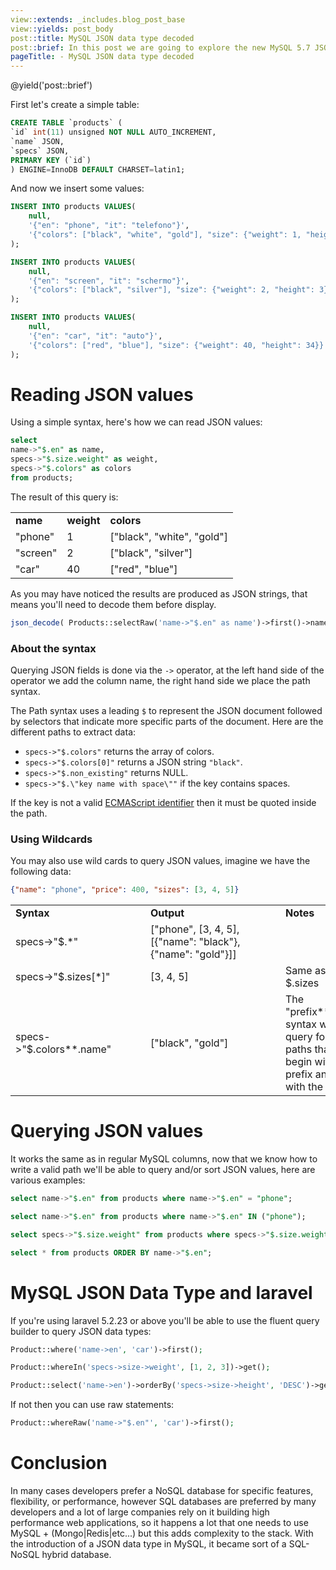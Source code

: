 ```yaml
---
view::extends: _includes.blog_post_base
view::yields: post_body
post::title: MySQL JSON data type decoded
post::brief: In this post we are going to explore the new MySQL 5.7 JSON Data Type. While diving into the topic we are going to use Laravel\'s fluent query builder.
pageTitle: - MySQL JSON data type decoded
---
```

@yield('post::brief')

First let's create a simple table:

```sql
CREATE TABLE `products` (
`id` int(11) unsigned NOT NULL AUTO_INCREMENT,
`name` JSON,
`specs` JSON,
PRIMARY KEY (`id`)
) ENGINE=InnoDB DEFAULT CHARSET=latin1;
```

And now we insert some values:

```sql
INSERT INTO products VALUES(
    null,
    '{"en": "phone", "it": "telefono"}',
    '{"colors": ["black", "white", "gold"], "size": {"weight": 1, "height": 1}}'
);

INSERT INTO products VALUES(
    null,
    '{"en": "screen", "it": "schermo"}',
    '{"colors": ["black", "silver"], "size": {"weight": 2, "height": 3}}'
);

INSERT INTO products VALUES(
    null,
    '{"en": "car", "it": "auto"}',
    '{"colors": ["red", "blue"], "size": {"weight": 40, "height": 34}}'
);
```

# Reading JSON values

Using a simple syntax, here's how we can read JSON values:

```sql
select
name->"$.en" as name,
specs->"$.size.weight" as weight,
specs->"$.colors" as colors
from products;
```

The result of this query is:

<table class="table table-bordered table-condensed">
    <tr>
        <td><strong>name</strong></td>
        <td><strong>weight</strong></td>
        <td><strong>colors</strong></td>
    </tr>
    <tr>
        <td>"phone"</td>
        <td>1</td>
        <td>["black", "white", "gold"]</td>
    </tr>
    <tr>
        <td>"screen"</td>
        <td>2</td>
        <td>["black", "silver"]</td>
    </tr>
    <tr>
        <td>"car"</td>
        <td>40</td>
        <td>["red", "blue"]</td>
    </tr>
</table>

As you may have noticed the results are produced as JSON strings, that means you'll need to decode them
before display.

```php
json_decode( Products::selectRaw('name->"$.en" as name')->first()->name )
```

### About the syntax

Querying JSON fields is done via the `->` operator, at the left hand side of the operator we add the column name,
the right hand side we place the path syntax.

The Path syntax uses a leading `$` to represent the JSON document followed by selectors that indicate more specific parts
of the document. Here are the different paths to extract data:

- `specs->"$.colors"` returns the array of colors.
- `specs->"$.colors[0]"` returns a JSON string `"black"`.
- `specs->"$.non_existing"` returns NULL.
- `specs->"$.\"key name with space\""` if the key contains spaces.

If the key is not a valid <a href="http://www.ecma-international.org/ecma-262/5.1/#sec-7.6">ECMAScript identifier</a> then
it must be quoted inside the path.


### Using Wildcards

You may also use wild cards to query JSON values, imagine we have the following data:

```json
{"name": "phone", "price": 400, "sizes": [3, 4, 5]}
```

<table class="table table-bordered table-condensed">
    <tr>
        <td style="min-width:200px"><strong>Syntax</strong></td>
        <td style="min-width:200px"><strong>Output</strong></td>
        <td><strong>Notes</strong></td>
    </tr>
    <tr>
        <td>specs->"$.*"</td>
        <td>["phone", [3, 4, 5], [{"name": "black"}, {"name": "gold"}]]</td>
        <td></td>
    </tr>
    <tr>
        <td>specs->"$.sizes[*]"</td>
        <td>[3, 4, 5]</td>
        <td>Same as $.sizes</td>
    </tr>
    <tr>
        <td>specs->"$.colors**.name"</td>
        <td>["black", "gold"]</td>
        <td>The "prefix**suffix" syntax will query for all paths that begin with the prefix and ends with the suffix.</td>
    </tr>
</table>

# Querying JSON values

It works the same as in regular MySQL columns, now that we know how to write a valid path we'll be able to query
and/or sort JSON values, here are various examples:

```sql
select name->"$.en" from products where name->"$.en" = "phone";

select name->"$.en" from products where name->"$.en" IN ("phone");

select specs->"$.size.weight" from products where specs->"$.size.weight" BETWEEN 1 AND 10;

select * from products ORDER BY name->"$.en";
```

# MySQL JSON Data Type and laravel

If you're using laravel 5.2.23 or above you'll be able to use the fluent query builder to query JSON data types:

```php
Product::where('name->en', 'car')->first();

Product::whereIn('specs->size->weight', [1, 2, 3])->get();

Product::select('name->en')->orderBy('specs->size->height', 'DESC')->get();
```

If not then you can use raw statements:

```php
Product::whereRaw('name->"$.en"', 'car')->first();
```

# Conclusion
In many cases developers prefer a NoSQL database for specific features, flexibility, or performance, however SQL databases
are preferred by many developers and a lot of large companies rely on it building high performance web applications, so it
happens a lot that one needs to use MySQL + (Mongo|Redis|etc...) but this adds complexity to the stack. With the
introduction of a JSON data type in MySQL, it became sort of a SQL-NoSQL hybrid database.